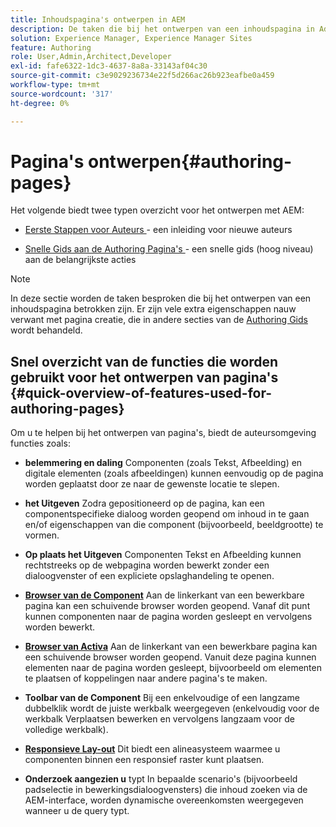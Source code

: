 ```yaml
---
title: Inhoudspagina's ontwerpen in AEM
description: De taken die bij het ontwerpen van een inhoudspagina in Adobe Experience Manager 6.5 betrokken zijn.
solution: Experience Manager, Experience Manager Sites
feature: Authoring
role: User,Admin,Architect,Developer
exl-id: fafe6322-1dc3-4637-8a8a-33143af04c30
source-git-commit: c3e9029236734e22f5d266ac26b923eafbe0a459
workflow-type: tm+mt
source-wordcount: '317'
ht-degree: 0%

---
```


# Pagina&#39;s ontwerpen{#authoring-pages}

Het volgende biedt twee typen overzicht voor het ontwerpen met AEM:

* [ Eerste Stappen voor Auteurs ](/help/sites-authoring/first-steps.md) - een inleiding voor nieuwe auteurs

* [ Snelle Gids aan de Authoring Pagina&#39;s ](/help/sites-authoring/qg-page-authoring.md) - een snelle gids (hoog niveau) aan de belangrijkste acties

>[!NOTE]
>
>In deze sectie worden de taken besproken die bij het ontwerpen van een inhoudspagina betrokken zijn. Er zijn vele extra eigenschappen nauw verwant met pagina creatie, die in andere secties van de [ Authoring Gids ](/help/sites-authoring/first-steps.md) wordt behandeld.

## Snel overzicht van de functies die worden gebruikt voor het ontwerpen van pagina&#39;s {#quick-overview-of-features-used-for-authoring-pages}

Om u te helpen bij het ontwerpen van pagina&#39;s, biedt de auteursomgeving functies zoals:

* **belemmering en daling**
Componenten (zoals Tekst, Afbeelding) en digitale elementen (zoals afbeeldingen) kunnen eenvoudig op de pagina worden geplaatst door ze naar de gewenste locatie te slepen.

* **het Uitgeven**
Zodra gepositioneerd op de pagina, kan een componentspecifieke dialoog worden geopend om inhoud in te gaan en/of eigenschappen van die component (bijvoorbeeld, beeldgrootte) te vormen.

* **Op plaats het Uitgeven**
Componenten Tekst en Afbeelding kunnen rechtstreeks op de webpagina worden bewerkt zonder een dialoogvenster of een expliciete opslaghandeling te openen.

* **[Browser van de Component](/help/sites-authoring/author-environment-tools.md#componentsbrowsertouchoptimizedui)**
Aan de linkerkant van een bewerkbare pagina kan een schuivende browser worden geopend. Vanaf dit punt kunnen componenten naar de pagina worden gesleept en vervolgens worden bewerkt.

* **[Browser van Activa](/help/sites-authoring/author-environment-tools.md#assetsbrowsertouchoptimizedui)**
Aan de linkerkant van een bewerkbare pagina kan een schuivende browser worden geopend. Vanuit deze pagina kunnen elementen naar de pagina worden gesleept, bijvoorbeeld om elementen te plaatsen of koppelingen naar andere pagina&#39;s te maken.

* **Toolbar van de Component**
Bij een enkelvoudige of een langzame dubbelklik wordt de juiste werkbalk weergegeven (enkelvoudig voor de werkbalk Verplaatsen bewerken en vervolgens langzaam voor de volledige werkbalk).

* **[Responsieve Lay-out](/help/sites-authoring/responsive-layout.md)**
Dit biedt een alineasysteem waarmee u componenten binnen een responsief raster kunt plaatsen.

* **Onderzoek aangezien u** typt
In bepaalde scenario&#39;s (bijvoorbeeld padselectie in bewerkingsdialoogvensters) die inhoud zoeken via de AEM-interface, worden dynamische overeenkomsten weergegeven wanneer u de query typt.
